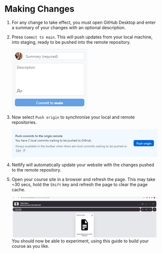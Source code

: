 # Making Changes

1. For any change to take effect, you must open GitHub Desktop and enter a summary of your changes with an optional description.

2. Press `Commit to main`. This will push updates from your local machine, into staging, ready to be pushed into the remote repository.

    ![Commit](img/commit.png)

3. Now select `Push origin` to synchronise your local and remote repositories.

    ![Push](img/push.png)

4. Netlify will automatically update your website with the changes pushed to the remote repository.

5. Open your course site in a browser and refresh the page. This may take ~30 secs, hold the `Shift` key and refresh the page to clear the page cache.

    ![Updated Front Page](img/updatedfront.png)
You should now be able to experiment, using this guide to build your course as you like.
